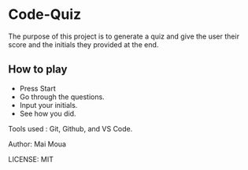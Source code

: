 # Code-Quiz

The purpose of this project is to generate a quiz and give the user their score and the initials they provided at the end.

## How to play

* Press Start
* Go through the questions.
* Input your initials.
* See how you did.

Tools used : Git, Github, and VS Code.

Author: Mai Moua

LICENSE: MIT
